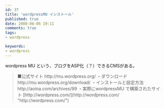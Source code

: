 ```yaml
---
id: 37
title: 'wordpressMU インストール'
published: true
date: 2008-06-06 19:11
comments: true
tags:
- wordpress

keywords:
- wordpress
---
```

wordpress MU という、ブログをASP化（？）できるCMSがある。
<blockquote>■公式サイト
http://mu.wordpress.org/
・ダウンロード
http://mu.wordpress.org/download/
・インストールと設定方法
http://aoina.com/archives/99
・実際にwordpressMU で構築されたサイト
[http://wordpress.com/](http://wordpress.com/ "http://wordpress.com/")</blockquote>
